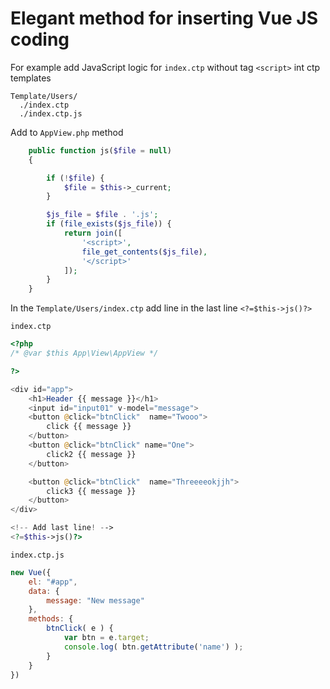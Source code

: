 # Elegant method for inserting Vue JS coding

For example add JavaScript logic for `index.ctp` without tag `<script>` int ctp templates 

```
Template/Users/
  ./index.ctp
  ./index.ctp.js
```

Add to `AppView.php` method
```php
    public function js($file = null)
    {

        if (!$file) {
            $file = $this->_current;
        }

        $js_file = $file . '.js';
        if (file_exists($js_file)) {
            return join([
                '<script>',
                file_get_contents($js_file),
                '</script>'
            ]);
        }
    }

```

In the `Template/Users/index.ctp` add line in the last line `<?=$this->js()?>`

`index.ctp`

```php
<?php
/* @var $this App\View\AppView */

?>

<div id="app">
    <h1>Header {{ message }}</h1>
    <input id="input01" v-model="message">
    <button @click="btnClick"  name="Twooo">
        click {{ message }}
    </button>
    <button @click="btnClick" name="One">
        click2 {{ message }}
    </button>

    <button @click="btnClick"  name="Threeeeokjjh">
        click3 {{ message }}
    </button>
</div>

<!-- Add last line! -->
<?=$this->js()?>
```

`index.ctp.js`
```js
new Vue({
    el: "#app",
    data: {
        message: "New message"
    },
    methods: {
        btnClick( e ) {
            var btn = e.target;
            console.log( btn.getAttribute('name') );
        }
    }
})
```
